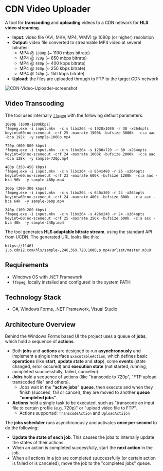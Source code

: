 # CDN Video Uploader

A tool for **transcoding** and **uploading** videos to a CDN network for **HLS video streaming**.
  - **Input**: video file (AVI, MKV, MP4, WMV) @ 1080p (or higher) resolution
  - **Output**: video file converted to streamable MP4 video at several bitrates: 
    - MP4 @ `1080p` (~ 1100 mbps bitrate)
    - MP4 @ `720p` (~ 650 mbps bitrate)
    - MP4 @ `480p` (~ 400 kbps bitrate)
    - MP4 @ `360p` (~ 250 kbps bitrate)
    - MP4 @ `240p` (~ 150 kbps bitrate)
  - **Upload**: the files are uploaded through to FTP to the target CDN network

![CDN-Video-Uploader-screenshot](https://user-images.githubusercontent.com/1689586/99668721-c5ebbb00-2a76-11eb-8cd9-dfbfbd7ef9c4.png)

## Video Transcoding 

The tool uses internally [`ffmpeg`](https://ffmpeg.org) with the following default parameters:
```
1080p (1000-1200kbps)
ffmpeg.exe -i input.mkv  -c:v libx264 -s 1920x1080 -r 30 -x264opts keyint=60:no-scenecut -crf 25 -maxrate 1500k -bufsize 3000k  -c:a aac -b:a 192k  -y sample-1080p.mp4

720p (600-800 kbps)
ffmpeg.exe -i input.mkv  -c:v libx264 -s 1280x720 -r 30 -x264opts keyint=60:no-scenecut -crf 24 -maxrate 1000k -bufsize 2000k  -c:a aac -b:a 128k  -y sample-720p.mp4

480p (350-450 kbps)
ffmpeg.exe -i input.mkv  -c:v libx264 -s 854x480 -r 25 -x264opts keyint=60:no-scenecut -crf 23 -maxrate 600k -bufsize 1200k  -c:a aac -b:a 96k  -y sample-480p.mp4

360p (200-300 kbps)
ffmpeg.exe -i input.mkv  -c:v libx264 -s 640x360 -r 24 -x264opts keyint=60:no-scenecut -crf 24 -maxrate 400k -bufsize 800k  -c:a aac -b:a 64k  -y sample-360p.mp4

240p (100-200 kbps)
ffmpeg.exe -i input.mkv  -c:v libx264 -s 426x240 -r 24 -x264opts keyint=60:no-scenecut -crf 25 -maxrate 250k -bufsize 500k  -c:a aac -b:a 48k  -y sample-240p.mp4
```

The tool generates **HLS adaptable bitrate stream**, using the standard API from UCDN.
The generated URL looks like this:
```
https://11461-1.b.cdn12.com/hls/sample-,240,360,720,1080,p.mp4/urlset/master.m3u8
```

## Requirements
  - Windows OS with .NET Framework
  - `ffmpeg`, locally installed and configured in the system PATH
 
## Technology Stack
  - C#, Windows Forms, .NET Framework, Visual Studio

## Architecture Overview

Behind the Windows Forms based UI the project uses a queue of **jobs**, which hold a sequence of **actions**.
  - Both **jobs** and **actions** are designed to run **asynchronously** and implement a single interface `ExecutableAction`, which defines basic **operations** (like **start**, **update state** and **stop**), some **events** (state changed, error occured) and **execution state** (not started, running, completed suuccessfully, failed, canceled).
  - **Jobs** hold a sequence of actions (like "transcode to 720p", "FTP upload transcoded file" and others).
    - Jobs wait in the **"active jobs" queue**, then execute and when they finish (succeed, fail or cancel), they are moved to another **queue "completed jobs"**.
  - **Actions** hold a single task to be executed, such as "transcode an input file to certain profile (e.g. 720p)" or "upload video file to FTP".
    - Actions supported: `TranscodeAction` and `UploadActiion`

The **jobs scheduler** runs asynchronously and activates **once per second** to do the following:
  - **Update the state of each job**. This causes the jobs to internally update the states of their actions.
  - When an action is completed successfully, start the **next action** in the job.
  - When all actions in a job are completed suuccessfully (or certain action is failed or is canceled), move the job to the "completed jobs" queue.

